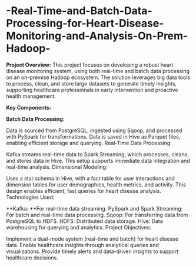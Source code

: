 # -Real-Time-and-Batch-Data-Processing-for-Heart-Disease-Monitoring-and-Analysis-On-Prem-Hadoop-

**Project Overview:** This project focuses on developing a robust heart disease monitoring system, using both real-time and batch data processing on an on-premise Hadoop ecosystem. The solution leverages big data tools to process, clean, and store large datasets to generate timely insights, supporting healthcare professionals in early intervention and proactive health management.

**Key Components:**

**Batch Data Processing:**

Data is sourced from PostgreSQL, ingested using Sqoop, and processed with PySpark for transformations.
Data is saved in Hive as Parquet files, enabling efficient storage and querying.
Real-Time Data Processing:

Kafka streams real-time data to Spark Streaming, which processes, cleans, and stores data in Hive.
This setup supports immediate data integration and real-time analysis.
Dimensional Modeling:

Uses a star schema in Hive, with a fact table for user interactions and dimension tables for user demographics, health metrics, and activity.
This design enables efficient, fast queries for heart disease analysis.
Technologies Used:

**Kafka: **For real-time data streaming.
PySpark and Spark Streaming: For batch and real-time data processing.
Sqoop: For transferring data from PostgreSQL to HDFS.
HDFS: Distributed data storage.
Hive: Data warehousing for querying and analytics.
Project Objectives:

Implement a dual-mode system (real-time and batch) for heart disease data.
Enable healthcare insights through analytical queries and visualizations.
Provide timely alerts and data-driven insights to support healthcare decisions.
